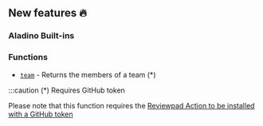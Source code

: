 ## New features :fire: 

### Aladino Built-ins

### Functions
- [`team`](../../../docs/reviewpad-file-specification/aladino-specification/aladino-built-ins.mdx#team) - Returns the members of a team (*)

:::caution (*) Requires GitHub token

Please note that this function requires the [Reviewpad Action to be installed with a GitHub token](../../../docs/installation/install-reviewpad-github-action-with-a-github-token.md)
